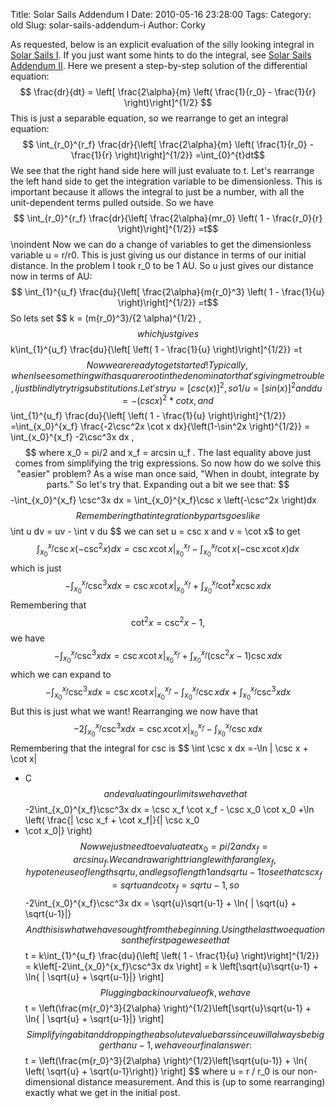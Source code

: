 Title: Solar Sails Addendum I
Date: 2010-05-16 23:28:00
Tags: 
Category: old
Slug: solar-sails-addendum-i
Author: Corky


As requested, below is an explicit evaluation of the silly looking
integral in [Solar Sails
I](http://thevirtuosi.blogspot.com/2010/05/solar-sails-i.html). If you
just want some hints to do the integral, see [Solar Sails Addendum
II](http://thevirtuosi.blogspot.com/2010/05/solar-sails-addendum-ii.html).
Here we present a step-by-step solution of the differential equation: $$
\frac{dr}{dt} = \left[ \frac{2\alpha}{m} \left( \frac{1}{r_0} -
\frac{1}{r} \right)\right]^{1/2} $$ This is just a separable
equation, so we rearrange to get an integral equation: $$
\int_{r_0}^{r_f} \frac{dr}{\left[ \frac{2\alpha}{m} \left(
\frac{1}{r_0} - \frac{1}{r} \right)\right]^{1/2}}
=\int_{0}^{t}dt$$ We see that the right hand side here will just
evaluate to t. Let's rearrange the left hand side to get the integration
variable to be dimensionless. This is important because it allows the
integral to just be a number, with all the unit-dependent terms pulled
outside. So we have $$ \int_{r_0}^{r_f} \frac{dr}{\left[
\frac{2\alpha}{mr_0} \left( 1 - \frac{r_0}{r}
\right)\right]^{1/2}} =t$$ \noindent Now we can do a change of
variables to get the dimensionless variable u = r/r0. This is just
giving us our distance in terms of our initial distance. In the problem
I took r_0 to be 1 AU. So u just gives our distance now in terms of AU:
$$ \int_{1}^{u_f} \frac{du}{\left[ \frac{2\alpha}{m{r_0}^3}
\left( 1 - \frac{1}{u} \right)\right]^{1/2}} =t$$ So lets set $$ k
= (m{r_0}^3}/{2 \alpha)^{1/2} ,$$ which just gives $$
k\int_{1}^{u_f} \frac{du}{\left[ \left( 1 - \frac{1}{u}
\right)\right]^{1/2}} =t$$ Now we are ready to get started!
Typically, when I see something with a square root in the denominator
that's giving me trouble, I just blindly try trig substitutions. Let's
try u = [csc(x)]^2, so 1/u = [sin(x)]^2 and du = -(csc x)^2 * cot x,
and $$ \int_{1}^{u_f} \frac{du}{\left[ \left( 1 - \frac{1}{u}
\right)\right]^{1/2}} =\int_{x_0}^{x_f} \frac{-2\csc^2x \cot
x dx}{\left(1-\sin^2x \right)^{1/2}} = \int_{x_0}^{x_f}
-2\csc^3x dx ,$$ where x_0 = pi/2 and x_f = arcsin u_f . The last
equality above just comes from simplifying the trig expressions. So now
how do we solve this "easier" problem? As a wise man once said, "When in
doubt, integrate by parts." So let's try that. Expanding out a bit we
see that: $$ -\int_{x_0}^{x_f} \csc^3x dx =
\int_{x_0}^{x_f}\csc x \left(-\csc^2x \right)dx $$ Remembering
that integration by parts goes like $$ \int u dv = uv - \int v du $$
we can set u = csc x and v = \cot x$ to get $$
\int_{x_0}^{x_f}\csc x \left(-\csc^2x \right)dx = \csc x
\cot x \Big |_{x_0}^{x_f} - \int_{x_0}^{x_f} \cot x
\left(-\csc x \cot x \right) dx $$ which is just $$
-\int_{x_0}^{x_f}\csc^3x dx = \csc x \cot x \Big
|_{x_0}^{x_f} + \int_{x_0}^{x_f} \cot^2 x \csc x dx $$
Remembering that $$ \cot^2 x = \csc^2 x -1 ,$$ we have $$
-\int_{x_0}^{x_f}\csc^3x dx = \csc x \cot x \Big
|_{x_0}^{x_f} + \int_{x_0}^{x_f} \left(\csc^2 x - 1 \right)
\csc x dx $$ which we can expand to $$ -\int_{x_0}^{x_f}\csc^3x
dx = \csc x \cot x \Big |_{x_0}^{x_f} - \int_{x_0}^{x_f}
\csc x dx + \int_{x_0}^{x_f} \csc^3 x dx$$ But this is just what
we want! Rearranging we now have that $$
-2\int_{x_0}^{x_f}\csc^3x dx = \csc x \cot x \Big
|_{x_0}^{x_f} - \int_{x_0}^{x_f} \csc x dx$$ Remembering that
the integral for csc is $$ \int \csc x dx =-\ln | \csc x + \cot x|
+ C $$ and evaluating our limits we have that $$
-2\int_{x_0}^{x_f}\csc^3x dx = \csc x_f \cot x_f - \csc x_0
\cot x_0 +\ln \left( \frac{| \csc x_f + \cot x_f|}{| \csc x_0
+ \cot x_0|} \right) $$ Now we just need to evaluate at x_0 = pi/2
and x_f = arcsin u_f. We can draw a right triangle with far angle
x_f, hypoteneuse of length sqrt{u}, and legs of length 1 and sqrt{u-1}
to see that csc x_f = sqrt{u} and cot x_f = sqrt{u-1}, so $$
-2\int_{x_0}^{x_f}\csc^3x dx = \sqrt{u}\sqrt{u-1} + \ln{ |
\sqrt{u} + \sqrt{u-1}|} $$ And this is what we have sought from the
beginning. Using the last two equations on the first page we see that $$
t = k\int_{1}^{u_f} \frac{du}{\left[ \left( 1 - \frac{1}{u}
\right)\right]^{1/2}} = k\left[-2\int_{x_0}^{x_f}\csc^3x dx
\right] = k \left[\sqrt{u}\sqrt{u-1} + \ln{ | \sqrt{u} +
\sqrt{u-1}|} \right] $$ Plugging back in our value of k, we have $$ t
= \left(\frac{m{r_0}^3}{2\alpha}
\right)^{1/2}\left[\sqrt{u}\sqrt{u-1} + \ln{ | \sqrt{u} +
\sqrt{u-1}|} \right] $$ Simplifying a bit and dropping the absolute
value bars since u will always be bigger than u-1, we have our final
answer: $$ t = \left(\frac{m{r_0}^3}{2\alpha}
\right)^{1/2}\left[\sqrt{u(u-1)} + \ln{ \left( \sqrt{u} +
\sqrt{u-1}\right)} \right] $$ where u = r / r_0 is our
non-dimensional distance measurement. And this is (up to some
rearranging) exactly what we get in the initial post.
